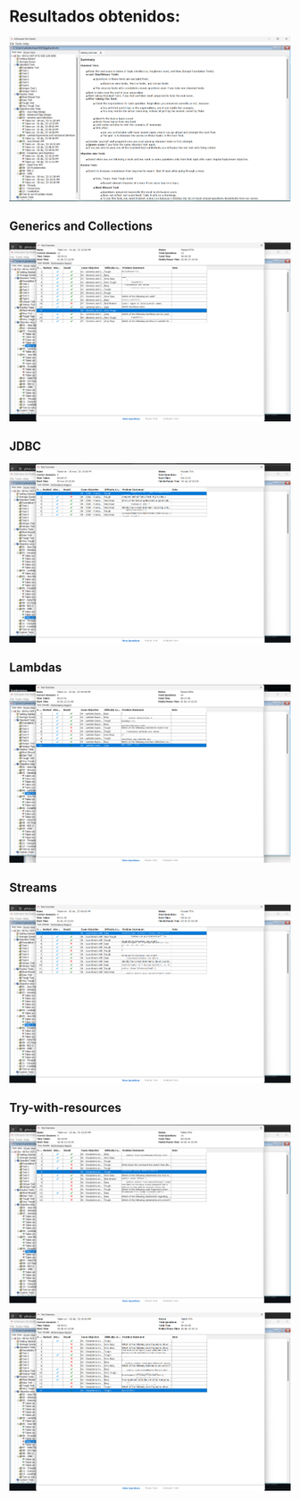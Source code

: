 # Resultados obtenidos:
 
<p align="center">
  <img src="https://github.com/AngelYeremiLedesma/AcademiaJava/blob/main/Simuladores/Semana6/generalocp.png">
</p>

## Generics and Collections

<p align="center">
  <img src="https://github.com/AngelYeremiLedesma/AcademiaJava/blob/main/Simuladores/Semana6/generics3.png">
</p>

## JDBC

<p align="center">
  <img src="https://github.com/AngelYeremiLedesma/AcademiaJava/blob/main/Simuladores/Semana6/jdbc3.png">
</p>

## Lambdas

<p align="center">
  <img src="https://github.com/AngelYeremiLedesma/AcademiaJava/blob/main/Simuladores/Semana6/lambdas3.png">
</p>

## Streams

<p align="center">
  <img src="https://github.com/AngelYeremiLedesma/AcademiaJava/blob/main/Simuladores/Semana6/streams3.png">
</p>

## Try-with-resources

<p align="center">
  <img src="https://github.com/AngelYeremiLedesma/AcademiaJava/blob/main/Simuladores/Semana6/try1.png">
</p>

<p align="center">
  <img src="https://github.com/AngelYeremiLedesma/AcademiaJava/blob/main/Simuladores/Semana6/try2.png">
</p>
